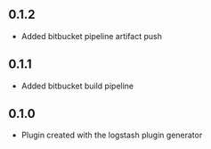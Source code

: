 ## 0.1.2
  - Added bitbucket pipeline artifact push

## 0.1.1
  - Added bitbucket build pipeline

## 0.1.0
  - Plugin created with the logstash plugin generator
